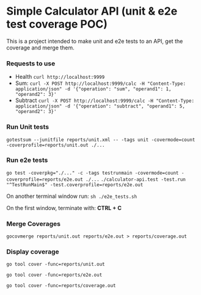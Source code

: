 # Simple Calculator API (unit & e2e test coverage POC)

This is a project intended to make unit and e2e tests to an API, get the coverage and merge them.

### Requests to use

* Health `curl http://localhost:9999`
* Sum: `curl -X POST http://localhost:9999/calc -H "Content-Type: application/json" -d '{"operation": "sum", "operand1": 1, "operand2": 3}'`
* Subtract `curl -X POST http://localhost:9999/calc -H "Content-Type: application/json" -d '{"operation": "subtract", "operand1": 5, "operand2": 3}'`

### Run Unit tests

`gotestsum --junitfile reports/unit.xml -- -tags unit -covermode=count -coverprofile=reports/unit.out ./...`

### Run e2e tests

`go test -coverpkg="./..." -c -tags testrunmain -covermode=count -coverprofile=reports/e2e.out ./...`
`./calculator-api.test -test.run "^TestRunMain$" -test.coverprofile=reports/e2e.out`

On another terminal window run:
`sh ./e2e_tests.sh`

On the first window, terminate with: **CTRL + C**

### Merge Coverages
`gocovmerge reports/unit.out reports/e2e.out > reports/coverage.out`

### Display coverage

`go tool cover -func=reports/unit.out`

`go tool cover -func=reports/e2e.out`

`go tool cover -func=reports/coverage.out`
